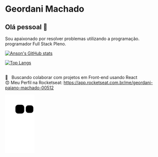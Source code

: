 
# Geordani Machado

## Olá pessoal 👋
Sou apaixonado por resolver problemas utilizando a programação. <br/>
programador Full Stack Pleno.


 
[![Anson's GitHub stats](https://github-readme-stats.vercel.app/api?username=Geordani-Machado&show_icons=true&layout=compact&theme=dark)](https://github.com/Geordani-Machado)

[![Top Langs](https://github-readme-stats.vercel.app/api/top-langs/?username=Geordani-Machado&layout=compact&theme=dark)](https://github.com/Geordani-Machado)



 <br/> :purple_heart: &nbsp; Buscando colaborar com projetos em Front-end usando React
 <br/> :heart_eyes: Meu Perfil na Rocketseat: https://app.rocketseat.com.br/me/geordani-paiano-machado-00512
 
 
 ![Snake animation](https://github.com/rafaballerini/rafaballerini/blob/output/github-contribution-grid-snake.svg)
